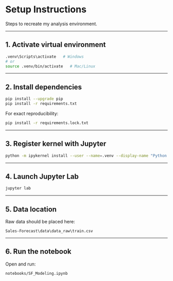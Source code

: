 # Setup Instructions

Steps to recreate my analysis environment.

---

## 1. Activate virtual environment
```bash
.venv\Scripts\activate   # Windows
# or
source .venv/bin/activate   # Mac/Linux
```

---

## 2. Install dependencies
```bash
pip install --upgrade pip
pip install -r requirements.txt
```

For exact reproducibility:
```bash
pip install -r requirements.lock.txt
```

---

## 3. Register kernel with Jupyter
```bash
python -m ipykernel install --user --name=.venv --display-name "Python (.venv)"
```

---

## 4. Launch Jupyter Lab
```bash
jupyter lab
```

---

## 5. Data location
Raw data should be placed here:
```
Sales-Forecast\data\data_raw\train.csv
```

---

## 6. Run the notebook
Open and run:
```
notebooks/SF_Modeling.ipynb
```

